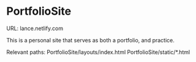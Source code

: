 # PortfolioSite
URL: lance.netlify.com

This is a personal site that serves as both a portfolio, and practice.

Relevant paths: 
PortfolioSite/layouts/index.html
PortfolioSite/static/*.html

